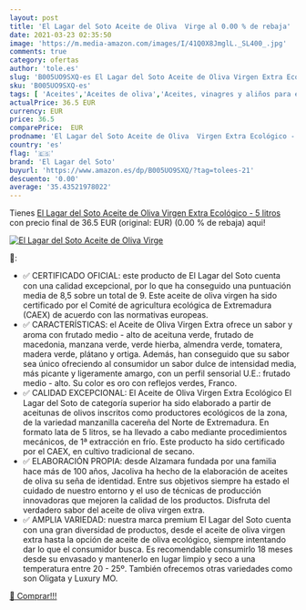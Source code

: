 ```yaml
---
layout: post
title: 'El Lagar del Soto Aceite de Oliva  Virge al 0.00 % de rebaja'
date: 2021-03-23 02:35:50
image: 'https://m.media-amazon.com/images/I/41Q0X8JmglL._SL400_.jpg'
comments: true
category: ofertas
author: 'tole.es'
slug: 'B005UO9SXQ-es El Lagar del Soto Aceite de Oliva Virgen Extra Ecológico -...'
sku: 'B005UO9SXQ-es'
tags: [ 'Aceites','Aceites de oliva','Aceites, vinagres y aliños para ensalada','Alimentación y bebidas','aceite','de','el lagar del soto','extra','oliva','virgen', ]
actualPrice: 36.5 EUR
currency: EUR
price: 36.5
comparePrice:  EUR
prodname: 'El Lagar del Soto Aceite de Oliva  Virgen Extra Ecológico - 5 litros'
country: 'es'
flag: '🇪🇸'
brand: 'El Lagar del Soto'
buyurl: 'https://www.amazon.es/dp/B005UO9SXQ/?tag=tolees-21'
descuento: '0.00'
average: '35.43521978022'
---
```


Tienes [El Lagar del Soto Aceite de Oliva  Virgen Extra Ecológico - 5 litros](https://www.amazon.es/dp/B005UO9SXQ/?tag=tolees-21) con precio final de  36.5 EUR (original:  EUR) (0.00 %  de rebaja) aqui!

[![El Lagar del Soto Aceite de Oliva  Virge](https://m.media-amazon.com/images/I/41Q0X8JmglL._SL400_.jpg)](https://www.amazon.es/dp/B005UO9SXQ/?tag=tolees-21)

🔎:

- ✅ CERTIFICADO OFICIAL: este producto de El Lagar del Soto cuenta con una calidad excepcional, por lo que ha conseguido una puntuación media de 8,5 sobre un total de 9. Este aceite de oliva virgen ha sido certificado por el Comité de agricultura ecológica de Extremadura (CAEX) de acuerdo con las normativas europeas.
- ✅ CARACTERÍSTICAS: el Aceite de Oliva Virgen Extra ofrece un sabor y aroma con frutado medio - alto de aceituna verde, frutado de macedonia, manzana verde, verde hierba, almendra verde, tomatera, madera verde, plátano y ortiga. Además, han conseguido que su sabor sea único ofreciendo al consumidor un sabor dulce de intensidad media, más picante y ligeramente amargo, con un perfil sensorial U.E.: frutado medio - alto. Su color es oro con reflejos verdes, Franco.
- ✅ CALIDAD EXCEPCIONAL: El Aceite de Oliva Virgen Extra Ecológico El Lagar del Soto de categoría superior ha sido elaborado a partir de aceitunas de olivos inscritos como productores ecológicos de la zona, de la variedad manzanilla cacereña del Norte de Extremadura. En formato lata de 5 litros, se ha llevado a cabo mediante procedimientos mecánicos, de 1ª extracción en frío. Este producto ha sido certificado por el CAEX, en cultivo tradicional de secano.
- ✅ ELABORACIÓN PROPIA: desde Alzamara fundada por una familia hace más de 100 años, Jacoliva ha hecho de la elaboración de aceites de oliva su seña de identidad. Entre sus objetivos siempre ha estado el cuidado de nuestro entorno y el uso de técnicas de producción innovadoras que mejoren la calidad de los productos. Disfruta del verdadero sabor del aceite de oliva virgen extra.
- ✅ AMPLIA VARIEDAD: nuestra marca premium El Lagar del Soto cuenta con una gran diversidad de productos, desde el aceite de oliva virgen extra hasta la opción de aceite de oliva ecológico, siempre intentando dar lo que el consumidor busca. Es recomendable consumirlo 18 meses desde su envasado y mantenerlo en lugar limpio y seco a una temperatura entre 20 - 25º. También ofrecemos otras variedades como son Oligata y Luxury MO.

[🛒 Comprar!!!](https://www.amazon.es/dp/B005UO9SXQ/?tag=tolees-21)
